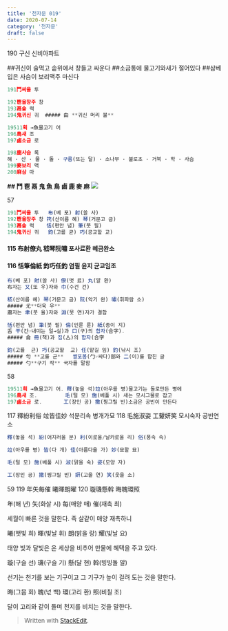 ```yaml
---
title: '천자문 019'
date: 2020-07-14
category: '천자문'
draft: false
---
```

190 구신 신비아파트

##귀신이 술먹고 솥위에서 창들고 싸운다
##소금통에 물고기와새가 절어있다
##삼베입은 사슴이 보리맥주 마신다

```js
191鬥싸울 투

192鬯울창주 창
193鬲솥 력
194鬼귀신 귀  ##### 甶 **귀신 머리 불**

19511획 →魚물고기 어
196鳥새 조
197鹵소금 로

198鹿사슴 록  
해 · 산 · 물 · 돌 · 구름(또는 달) · 소나무 · 불로초 · 거북 · 학 · 사슴
199麥보리 맥
200麻삼 마
```

**## 鬥 鬯 鬲 鬼 魚 鳥 鹵 鹿 麥 麻**
![](https://i.ibb.co/KbNK1vc/Screen-Shot-2020-07-14-at-11-57-27-AM.png)

57
```js
191鬥싸울 투   布(베 포) 射(쏠 사) 
192鬯울창주 창 笩(산이름 혜) 琴(거문고 금)
193鬲솥 력    恬(편안 념) 筆(붓 필)
194鬼귀신 귀   鈞(고를 균) 巧(공교할 교)
```
#### 115 布射僚丸 嵇琴阮嘯 포사료환 혜금완소
#### 116 恬筆倫紙 鈞巧任釣 염필 윤지 균교임조
```js
布(베 포) 射(쏠 사) 僚(벗 료) 丸(알 환)
布자는 又(또 우)자와 巾(수건 건)

嵇(산이름 혜) 琴(거문고 금) 阮(악기 완) 嘯(휘파람 소)
##### 尤**더욱 우**
肅자는 聿(붓 율)자와 淵(못 연)자가 결합

恬(편안 념) 筆(붓 필) 倫(인륜 륜) 紙(종이 지)
舌 干(간☞내미는 일→실)과 口(구)의 합자(合字).
##### 侖 冊(책)과 집(亼)의 합자(合字

鈞(고를  균) 巧(공교할  교) 任(맡길 임) 釣(낚시 조)
##### 勻 **고를 균**   쌀포몸(勹☞싸다)部와 二(이)를 합친 글
##### 勺**구기 작** 국자를 말함


```
58
```js
19511획 →魚물고기 어. 釋(놓을 석)竝(아우를 병)물고기는 돌로만든 병에 
196鳥새 조.         毛(털 모) 施(베풀 시) 새는 모시그물로 잡고
197鹵소금 로.       工(장인 공) 撒(찡그릴 빈)소금은 공빈이 만든다
```
117 釋紛利俗 竝皆佳妙 석분리속 병개가묘
118 毛施淑姿 工顰妍笑 모시숙자 공빈연소
```js
釋(놓을 석) 紛(어지러울 분) 利(이로울/날카로울 리) 俗(풍속 속)

竝(아우를 병) 皆(다 개) 佳(아름다울 가) 妙(묘할 묘)

毛(털 모) 施(베풀 시) 淑(맑을 숙) 姿(모양 자)

工(장인 공) 撒(찡그릴 빈) 姸(고울 연) 笑(웃을 소)

```
59
119 年矢每催 曦暉朗曜 120 璇璣懸斡 晦魄環照

年(해 년) 矢(화살 시) 每(매양 매) 催(재촉 최)

세월이 빠른 것을 말한다. 즉 살같이 매양 재촉하니

曦(햇빛 희) 暉(빛날 휘) 朗(밝을 랑) 耀(빛날 요)

태양 빛과 달빛은 온 세상을 비추어 만물에 혜택을 주고 있다.

璇(구슬 선) 璣(구슬 기) 懸(달 현) 斡(빙빙돌 알)

선기는 천기를 보는 기구이고 그 기구가 높이 걸려 도는 것을 말한다.

晦(그믐 회) 魄(넋 백) 環(고리 환) 照(비칠 조)

달이  고리와  같이  돌며  천지를  비치는  것을  말한다.
> Written with [StackEdit](https://stackedit.io/).
<!--stackedit_data:
eyJoaXN0b3J5IjpbMTQ4NjI1MDA0NCw2NTcyMTEyNzEsLTExND
IwNjc2OTEsMzAzODUxNDcyLDIwNDk5MzUyMTcsNTMwNjAwODcz
LDcyOTIwMTE1MSw4OTI2NjY5NTQsOTc3NzEyMDI2LDE5NDY4OT
g1NTIsLTE1NDY3OTc5NjcsLTk3MDE0Nzc1OSwtMTY1MDU0NDI5
OSwzMTc1ODU4LC04NDA5ODIwMDYsLTE0MDQ1NjQ1ODIsLTE2NT
I3OTQ5MSwtNzIyNzE4Niw3OTQ5NTk5NzIsMTM1MTM5NDY2NF19

-->